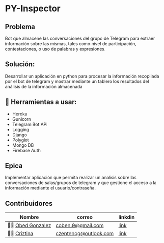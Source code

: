 # PY-Inspector

## Problema

Bot que almacene las conversaciones del grupo de Telegram para extraer información sobre las mismas, tales como nivel de participación, contestaciones, o uso de palabras y expresiones.

## Solución: 
Desarrollar un aplicación en python para procesar la información recopilada por el bot de telegram y mostrar mediante un tablero los resultados del análisis de la información almacenada

## 🔨 Herramientas a usar: 
- Heroku
- Gunicorn
- Telegram Bot API
- Logging
- Django
- Polyglot
- Mongo DB
- Firebase Auth

## Epica
Implementar aplicación que permita realizar un analisis sobre las conversaciones de salas/grupos de telegram y que gestione el acceso a la información mediante el usuario/contraseña.

## Contribuidores
| Nombre | correo | linkdin |
|--------|--------|---------|
|👨‍💻 [Obed Gonzalez](https://github.com/Kobedinho)| coben.9@gmail.com | [link](https://www.linkedin.com/in/obed-gonzalez-6443594a)|
|👨‍💻 [Criztina](https://github.com/criztinazg) | czentenog@outlook.com |[link](https://www.linkedin.com/in/cristinazenteno)|
